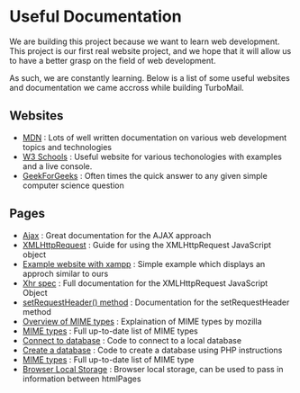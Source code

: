 # Useful Documentation

We are building this project because we want to learn web development.
This project is our first real website project, and we hope that it will
allow us to have a better grasp on the field of web development.

As such, we are constantly learning. Below is a list of some useful websites
and documentation we came accross while building TurboMail.

## Websites

- [MDN](https://developer.mozilla.org/) : Lots of well written documentation on various web development topics and technologies
- [W3 Schools](https://www.w3schools.com/) : Useful website for various techonologies with examples and a live console.
- [GeekForGeeks](https://www.geeksforgeeks.org/) : Often times the quick answer to any given simple computer science question

## Pages

- [Ajax](https://developer.mozilla.org/en-US/docs/Web/Guide/AJAX) : Great documentation for the AJAX approach
- [XMLHttpRequest](https://developer.mozilla.org/en-US/docs/Web/API/XMLHttpRequest/Using_XMLHttpRequest) : Guide for using the XMLHttpRequest JavaScript object
- [Example website with xampp](https://code-boxx.com/use-html-css-javascript-php-mysql/) : Simple example which displays an approch similar to ours
- [Xhr spec](https://xhr.spec.whatwg.org) : Full documentation for the XMLHttpRequest JavaScript Object
- [setRequestHeader() method](https://www.w3.org/TR/XMLHttpRequest/#the-setrequestheader-method) : Documentation for the setRequestHeader method
- [Overview of MIME types](https://developer.mozilla.org/en-US/docs/Web/HTTP/Basics_of_HTTP/MIME_types) : Explaination of MIME types by mozilla
- [MIME types](https://www.iana.org/assignments/media-types/media-types.xhtml) : Full up-to-date list of MIME types
- [Connect to database](https://www.w3schools.com/php/php_mysql_connect.asp) : Code to connect to a local database
- [Create a database](https://www.w3schools.com/php/php_mysql_create.asp) : Code to create a database using PHP instructions
- [MIME types](https://www.iana.org/assignments/media-types/media-types.xhtml) : Full up-to-date list of MIME type
- [Browser Local Storage](https://developer.mozilla.org/en-US/docs/Web/API/Window/localStorage) : Browser local storage, can be used to pass in information between htmlPages
